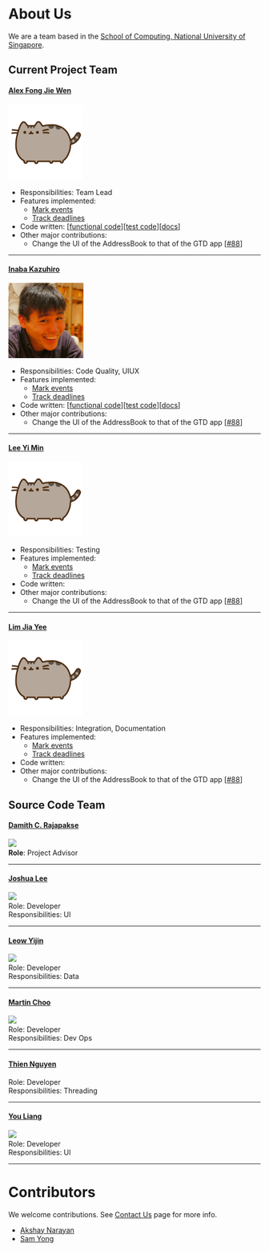 # About Us

We are a team based in the [School of Computing, National University of Singapore](http://www.comp.nus.edu.sg).

## Current Project Team

#### [Alex Fong Jie Wen](https://github.com/AlexFJW)
<img src="images/AlexFongJieWen.png" width="150"><br>
* Responsibilities: Team Lead
* Features implemented:
	* [Mark events](https://github.com/CS2103AUG2016-W10-C1/main/blob/master/src/main/java/seedu/taskman/logic/commands/MarkCommand.java)
	* [Track deadlines](https://github.com/CS2103AUG2016-W10-C1/main/blob/master/src/main/java/seedu/taskman/ui/DeadlinePanel.java)
* Code written: [[functional code](A0139019E.md)][[test code](A0139019E.md)][[docs](A0139019E.md)]
* Other major contributions:
	* Change the UI of the AddressBook to that of the GTD app [[#88](https://github.com/CS2103AUG2016-W10-C1/main/pull/88)]

-----

#### [Inaba Kazuhiro](https://github.com/inaba1231)
<img src="images/InabaKazuhiro.jpeg" width="150"><br>
* Responsibilities: Code Quality, UIUX
* Features implemented:
	* [Mark events](https://github.com/CS2103AUG2016-W10-C1/main/blob/master/src/main/java/seedu/taskman/logic/commands/MarkCommand.java)
	* [Track deadlines](https://github.com/CS2103AUG2016-W10-C1/main/blob/master/src/main/java/seedu/taskman/ui/DeadlinePanel.java)
* Code written: [[functional code](A0140136W.md)][[test code](A0140136W.md)][[docs](A0140136W.md)]
* Other major contributions:
	* Change the UI of the AddressBook to that of the GTD app [[#88](https://github.com/CS2103AUG2016-W10-C1/main/pull/88)]

-----

#### [Lee Yi Min](https://github.com/leeyimin)
<img src="images/LeeYiMin.png" width="150"><br>
* Responsibilities: Testing
* Features implemented:
	* [Mark events](https://github.com/CS2103AUG2016-W10-C1/main/blob/master/src/main/java/seedu/taskman/logic/commands/MarkCommand.java)
	* [Track deadlines](https://github.com/CS2103AUG2016-W10-C1/main/blob/master/src/main/java/seedu/taskman/ui/DeadlinePanel.java)
* Code written:
* Other major contributions:
	* Change the UI of the AddressBook to that of the GTD app [[#88](https://github.com/CS2103AUG2016-W10-C1/main/pull/88)]

-----

#### [Lim Jia Yee](http://github.com/jia1)
<img src="images/LimJiaYee.png" width="150"><br>
* Responsibilities: Integration, Documentation
* Features implemented:
	* [Mark events](https://github.com/CS2103AUG2016-W10-C1/main/blob/master/src/main/java/seedu/taskman/logic/commands/MarkCommand.java)
	* [Track deadlines](https://github.com/CS2103AUG2016-W10-C1/main/blob/master/src/main/java/seedu/taskman/ui/DeadlinePanel.java)
* Code written:
* Other major contributions:
	* Change the UI of the AddressBook to that of the GTD app [[#88](https://github.com/CS2103AUG2016-W10-C1/main/pull/88)]

## Source Code Team

#### [Damith C. Rajapakse](http://www.comp.nus.edu.sg/~damithch)
<img src="images/DamithRajapakse.jpg" width="150"><br>
**Role**: Project Advisor

-----

#### [Joshua Lee](http://github.com/lejolly)
<img src="images/JoshuaLee.jpg" width="150"><br>
Role: Developer <br>
Responsibilities: UI

-----

#### [Leow Yijin](http://github.com/yijinl)
<img src="images/LeowYijin.jpg" width="150"><br>
Role: Developer <br>
Responsibilities: Data

-----

#### [Martin Choo](http://github.com/m133225)
<img src="images/MartinChoo.jpg" width="150"><br>
Role: Developer <br>
Responsibilities: Dev Ops

-----

#### [Thien Nguyen](https://github.com/ndt93)
Role: Developer <br>
Responsibilities: Threading

-----

#### [You Liang](http://github.com/yl-coder)
<img src="images/YouLiang.jpg" width="150"><br>
Role: Developer <br>
Responsibilities: UI

-----

# Contributors

We welcome contributions. See [Contact Us](ContactUs.md) page for more info.

* [Akshay Narayan](https://github.com/se-edu/addressbook-level4/pulls?q=is%3Apr+author%3Aokkhoy)
* [Sam Yong](https://github.com/se-edu/addressbook-level4/pulls?q=is%3Apr+author%3Amauris)
